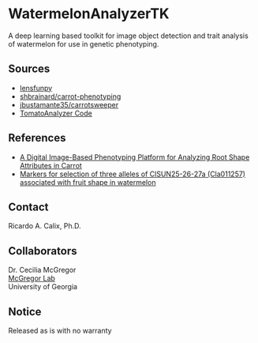 # WatermelonAnalyzerTK

A deep learning based toolkit for image object detection and trait analysis of watermelon for use in genetic phenotyping.

## Sources

* [lensfunpy](https://pypi.org/project/lensfunpy/)
* [shbrainard/carrot-phenotyping](https://github.com/shbrainard/carrot-phenotyping)
* [jbustamante35/carrotsweeper](https://github.com/jbustamante35/carrotsweeper)
* [TomatoAnalyzer Code](https://github.com/van-der-knaap-lab/tomato-analyzer)

## References

* [A Digital Image-Based Phenotyping Platform for Analyzing Root Shape Attributes in Carrot](https://www.frontiersin.org/articles/10.3389/fpls.2021.690031/full)
* [Markers for selection of three alleles of ClSUN25-26-27a (Cla011257) associated with fruit shape in watermelon](https://link.springer.com/article/10.1007/s11032-020-1104-2)

## Contact

Ricardo A. Calix, Ph.D.

## Collaborators

Dr. Cecilia McGregor \
[McGregor Lab](https://mcgregorlab.uga.edu) \
University of Georgia

## Notice

Released as is with no warranty
